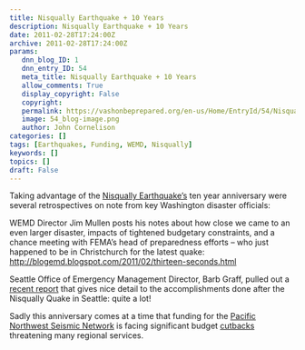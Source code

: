 ```yaml
---
title: Nisqually Earthquake + 10 Years
description: Nisqually Earthquake + 10 Years
date: 2011-02-28T17:24:00Z
archive: 2011-02-28T17:24:00Z
params:
   dnn_blog_ID: 1
   dnn_entry_ID: 54
   meta_title: Nisqually Earthquake + 10 Years
   allow_comments: True
   display_copyright: False
   copyright: 
   permalink: https://vashonbeprepared.org/en-us/Home/EntryId/54/Nisqually-Earthquake-10-Years
   image: 54_blog-image.png
   author: John Cornelison
categories: []
tags: [Earthquakes, Funding, WEMD, Nisqually]
keywords: []
topics: []
draft: False
---
```


<p>Taking advantage of the <a target="_blank" href="http://en.wikipedia.org/wiki/2001_Nisqually_earthquake">Nisqually Earthquake’s</a> ten year anniversary were several retrospectives on note from key Washington disaster officials:</p>
<p>WEMD Director Jim Mullen posts his notes about how close we came to an even larger disaster, impacts of tightened budgetary constraints, and a chance meeting with FEMA’s head of preparedness efforts – who just happened to be in Christchurch for the latest quake: <a title="http://blogemd.blogspot.com/2011/02/thirteen-seconds.html" href="http://blogemd.blogspot.com/2011/02/thirteen-seconds.html">http://blogemd.blogspot.com/2011/02/thirteen-seconds.html</a></p>
<p>Seattle Office of Emergency Management Director, Barb Graff, pulled out a <a target="_blank" href="www.seattle.gov/emergency/docs/CityofSeattleEarthquakePreparednessActivitiesCompletedandFutureEffortsJune2010v2.pdf">recent report</a> that gives nice detail to the accomplishments done after the Nisqually Quake in Seattle: quite a lot!</p>
<p>Sadly this anniversary comes at a time that funding for the <a target="_blank" href="http://www.pnsn.org/">Pacific Northwest Seismic Network</a> is facing significant budget <a target="_blank" href="http://udistrict.komonews.com/news/politics/rumbling-fears-budget-cuts-uw-seismology-lab/624307">cutbacks</a> threatening many regional services.</p>
